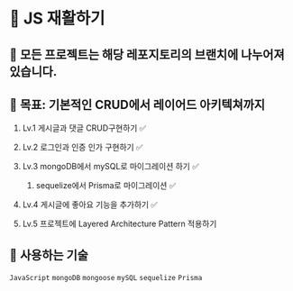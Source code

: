 # 💊 JS 재활하기

## 🌟 모든 프로젝트는 해당 레포지토리의 브랜치에 나누어져있습니다.

## 📌 목표: 기본적인 CRUD에서 레이어드 아키텍쳐까지

1. Lv.1 게시글과 댓글 CRUD구현하기 ✅

2. Lv.2 로그인과 인증 인가 구현하기 ✅

3. Lv.3 mongoDB에서 mySQL로 마이그레이션 하기 ✅

   1. sequelize에서 Prisma로 마이그레이션 ✅

4. Lv.4 게시글에 좋아요 기능을 추가하기 ✅

5. Lv.5 프로젝트에 Layered Architecture Pattern 적용하기

## 🔎 사용하는 기술

`JavaScript` `mongoDB` `mongoose` `mySQL` `sequelize` `Prisma`

